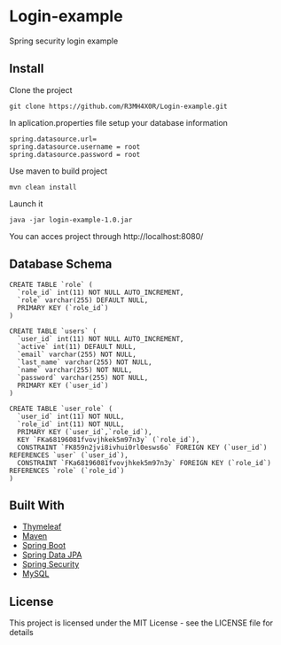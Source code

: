 # Login-example
Spring security login example

## Install
Clone the project
```
git clone https://github.com/R3MH4X0R/Login-example.git
```
In aplication.properties file setup your database information
```
spring.datasource.url=
spring.datasource.username = root
spring.datasource.password = root
```

Use maven to build project

```
mvn clean install
```
Launch it
```
java -jar login-example-1.0.jar
```
You can acces project through http://localhost:8080/
## Database Schema
```
CREATE TABLE `role` (
  `role_id` int(11) NOT NULL AUTO_INCREMENT,
  `role` varchar(255) DEFAULT NULL,
  PRIMARY KEY (`role_id`)
) 

CREATE TABLE `users` (
  `user_id` int(11) NOT NULL AUTO_INCREMENT,
  `active` int(11) DEFAULT NULL,
  `email` varchar(255) NOT NULL,
  `last_name` varchar(255) NOT NULL,
  `name` varchar(255) NOT NULL,
  `password` varchar(255) NOT NULL,
  PRIMARY KEY (`user_id`)
) 

CREATE TABLE `user_role` (
  `user_id` int(11) NOT NULL,
  `role_id` int(11) NOT NULL,
  PRIMARY KEY (`user_id`,`role_id`),
  KEY `FKa68196081fvovjhkek5m97n3y` (`role_id`),
  CONSTRAINT `FK859n2jvi8ivhui0rl0esws6o` FOREIGN KEY (`user_id`) REFERENCES `user` (`user_id`),
  CONSTRAINT `FKa68196081fvovjhkek5m97n3y` FOREIGN KEY (`role_id`) REFERENCES `role` (`role_id`)
) 
```
## Built With

* [Thymeleaf](https://www.thymeleaf.org/)
* [Maven](https://maven.apache.org/)
* [Spring Boot](https://spring.io/projects/spring-boot)
* [Spring Data JPA](https://docs.spring.io/spring-data/jpa/docs/current/reference/html/)
* [Spring Security](https://spring.io/projects/spring-security)
* [MySQL](https://www.mysql.com/)

## License

This project is licensed under the MIT License - see the LICENSE file for details
